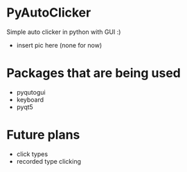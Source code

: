 # PyAutoClicker

Simple auto clicker in python with GUI :)

* insert pic here (none for now)

# Packages that are being used
* pyqutogui
* keyboard
* pyqt5

# Future plans
* click types
* recorded type clicking


